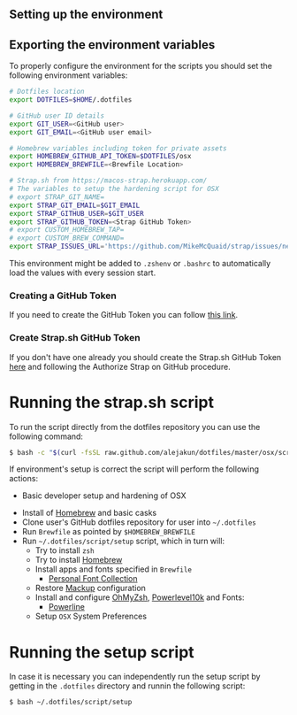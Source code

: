## Setting up the environment
## Exporting the environment variables

To properly configure the environment for the scripts you should set the following environment variables:

```sh
# Dotfiles location
export DOTFILES=$HOME/.dotfiles

# GitHub user ID details
export GIT_USER=<GitHub user>
export GIT_EMAIL=<GitHub user email>

# Homebrew variables including token for private assets
export HOMEBREW_GITHUB_API_TOKEN=$DOTFILES/osx
export HOMEBREW_BREWFILE=<Brewfile Location>

# Strap.sh from https://macos-strap.herokuapp.com/
# The variables to setup the hardening script for OSX
# export STRAP_GIT_NAME=
export STRAP_GIT_EMAIL=$GIT_EMAIL
export STRAP_GITHUB_USER=$GIT_USER
export STRAP_GITHUB_TOKEN=<Strap GitHub Token>
# export CUSTOM_HOMEBREW_TAP=
# export CUSTOM_BREW_COMMAND=
export STRAP_ISSUES_URL='https://github.com/MikeMcQuaid/strap/issues/new'
```
This environment might be added to `.zshenv` or `.bashrc` to automatically load the values with every session start.
### Creating a GitHub Token

If you need to create the GitHub Token you can follow [this link](https://github.com/settings/tokens/new?scopes=gist,repo,workflow&description=Homebrew).

### Create Strap.sh GitHub Token

If you don't have one already you should create the Strap.sh GitHub Token [here](https://macos-strap.herokuapp.com/) and following the Authorize Strap on GitHub procedure.

# Running the strap.sh script

To run the script directly from the dotfiles repository you can use the following command:
```sh
$ bash -c "$(curl -fsSL raw.github.com/alejakun/dotfiles/master/osx/script/strap.sh)"
```
If environment's setup is correct the script will perform the following actions:

* Basic developer setup and hardening of OSX
<!-- ## Installing Command Line Tools for Mac

Among other things it is necessary to have `git` installed in the destination host (not necessary if starting from the strap.sh script as the script will perform the installation as part of it's actions), in case it is not present in the system, it can be installed as part of the Command Line Tools for Mac. To install CLT for Mac without fully installing Xcode there are two options:
* To install with a UI use the following command: `xcode-select --install`, this will prompt the UI Installer
* To install fully with the console, the following commands may be used:
```sh
touch /tmp/.com.apple.dt.CommandLineTools.installondemand.in-progress;
sudo softwareupdate -i -a
rm /tmp/.com.apple.dt.CommandLineTools.installondemand.in-progress
```
Installing CLT for Mac will install the following utilities (as documented [here](https://mac.install.guide/commandlinetools/4.html)) without installing Xcode:

* clang
* gcc
* git
``` -->
* Install of [Homebrew](https://brew.sh/) and basic casks
* Clone user's GitHub dotfiles repository for user into `~/.dotfiles`
* Run `Brewfile` as pointed by `$HOMEBREW_BREWFILE`
* Run `~/.dotfiles/script/setup` script, which in turn will:
    * Try to install `zsh`
    * Try to install [Homebrew](https://brew.sh/)
    * Install apps and fonts specified in `Brewfile`
        * [Personal Font Collection](https://github.com/alejakun/homebrew-cask)
    * Restore [Mackup](https://github.com/lra/mackup) configuration
    * Install and configure [OhMyZsh](https://ohmyz.sh/), [Powerlevel10k](https://github.com/romkatv/powerlevel10k) and Fonts:
        * [Powerline](https://github.com/powerline/fonts)
    * Setup `OSX` System Preferences
# Running the setup script

In case it is necessary you can independently run the setup script by getting in the `.dotfiles` directory and runnin the following script:

```sh
$ bash ~/.dotfiles/script/setup
```
